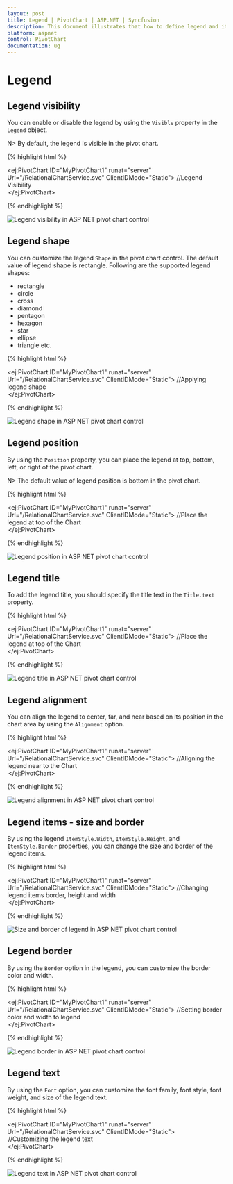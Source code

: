 ```yaml
---
layout: post
title: Legend | PivotChart | ASP.NET | Syncfusion
description: This document illustrates that how to define legend and its customization in ASP.NET PivotChart control
platform: aspnet
control: PivotChart
documentation: ug
---
```


# Legend

## Legend visibility

You can enable or disable the legend by using the `Visible` property in the `Legend` object.

N> By default, the legend is visible in the pivot chart.

{% highlight html %}

<ej:PivotChart ID="MyPivotChart1" runat="server" Url="/RelationalChartService.svc" ClientIDMode="Static">
    //Legend Visibility
    <Legend Visible="true" />
    <Size Width="950px" Height="460px"></Size>
</ej:PivotChart>

{% endhighlight %}

![Legend visibility in ASP NET pivot chart control](Legend_images/Legend_img1.png)

## Legend shape

You can customize the legend `Shape` in the pivot chart control. The default value of legend shape is rectangle. Following are the supported legend shapes:

* rectangle
* circle
* cross
* diamond
* pentagon
* hexagon
* star
* ellipse
* triangle etc.

{% highlight html %}

<ej:PivotChart ID="MyPivotChart1" runat="server" Url="/RelationalChartService.svc" ClientIDMode="Static">
    //Applying legend shape
    <Legend Visible="true" RowCount="3" Shape="star" />
    <Size Width="950px" Height="460px"></Size>
</ej:PivotChart>

{% endhighlight %}

![Legend shape in ASP NET pivot chart control](Legend_images/Legend_img2.png)

## Legend position

By using the `Position` property, you can place the legend at top, bottom, left, or right of the pivot chart.

N> The default value of legend position is bottom in the pivot chart.

{% highlight html %}

<ej:PivotChart ID="MyPivotChart1" runat="server" Url="/RelationalChartService.svc" ClientIDMode="Static">
    //Place the legend at top of the Chart
    <Legend Visible="true" RowCount="3" Position="top" />
    <Size Width="950px" Height="460px"></Size>
</ej:PivotChart>

{% endhighlight %}

![Legend position in ASP NET pivot chart control](Legend_images/Legend_img3.png)

## Legend title

To add the legend title, you should specify the title text in the `Title.text` property.

{% highlight html %}

<ej:PivotChart ID="MyPivotChart1" runat="server" Url="/RelationalChartService.svc" ClientIDMode="Static">
    //Place the legend at top of the Chart
    <Legend Visible="true">
        <Title text="Countries"></Title>
    </Legend>
    <Size Width="950px" Height="460px"></Size>
</ej:PivotChart>

{% endhighlight %}

![Legend title in ASP NET pivot chart control](Legend_images/Legend_img4.png)

## Legend alignment

You can align the legend to center, far, and near based on its position in the chart area by using the `Alignment` option.

{% highlight html %}

<ej:PivotChart ID="MyPivotChart1" runat="server" Url="/RelationalChartService.svc" ClientIDMode="Static">
    //Aligning the legend near to the Chart
    <Legend Visible="true" RowCount="3" Alignment="near" />
    <Size Width="950px" Height="460px"></Size>
</ej:PivotChart>

{% endhighlight %}

![Legend alignment in ASP NET pivot chart control](Legend_images/Legend_img5.png)

## Legend items - size and border

By using the legend `ItemStyle.Width`, `ItemStyle.Height`, and `ItemStyle.Border` properties, you can change the size and border of the legend items.

{% highlight html %}

<ej:PivotChart ID="MyPivotChart1" runat="server" Url="/RelationalChartService.svc" ClientIDMode="Static">
    //Changing legend items border, height and width
    <Legend Visible="true" ItemStyle-Width="12" ItemStyle-Height="12" ItemStyle-Border-Color="Magenta" ItemStyle-Border-Width="1.5"/>
    <Size Width="950px" Height="460px"></Size>
</ej:PivotChart>

{% endhighlight %}

![Size and border of legend in ASP NET pivot chart control](Legend_images/Legend_img6.png)

## Legend border

By using the `Border` option in the legend, you can customize the border color and width.

{% highlight html %}

<ej:PivotChart ID="MyPivotChart1" runat="server" Url="/RelationalChartService.svc" ClientIDMode="Static">
    //Setting border color and width to legend
    <Legend Visible="true" Border-Width="2" Border-Color="#FFC342" />
    <Size Width="950px" Height="460px"></Size>
</ej:PivotChart>

{% endhighlight %}

![Legend border in ASP NET pivot chart control](Legend_images/Legend_img7.png)

## Legend text

By using the `Font` option, you can customize the font family, font style, font weight, and size of the legend text.

{% highlight html %}

<ej:PivotChart ID="MyPivotChart1" runat="server" Url="/RelationalChartService.svc" ClientIDMode="Static">
    <Legend>
        //Customizing the legend text
        <Font FontFamily="SegoeUI" FontSize="13px" FontStyle="italic" FontWeight="Bold">
       </Font>
    </Legend>
    <Size Width="950px" Height="460px"></Size>
</ej:PivotChart>

{% endhighlight %}

![Legend text in ASP NET pivot chart control](Legend_images/Legend_img8.png)
